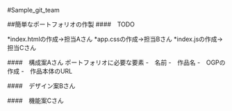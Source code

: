 #Sample_git_team

##簡単なポートフォリオの作製
####　TODO

*index.htmlの作成->担当Aさん
*app.cssの作成->担当Bさん
*index.jsの作成->担当Cさん

####　構成案Aさん
ポートフォリオに必要な要素
-　名前
-　作品名
-　OGPの作成
-　作品本体のURL

####　デザイン案Bさん

####　機能案Cさん